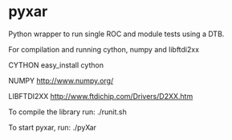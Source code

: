 pyxar
=======

Python wrapper to run single ROC and module tests using a DTB.

For compilation and running cython, numpy and libftdi2xx

CYTHON
easy_install cython

NUMPY
http://www.numpy.org/

LIBFTDI2XX
http://www.ftdichip.com/Drivers/D2XX.htm

To compile the library run:
./runit.sh

To start pyxar, run:
./pyXar
